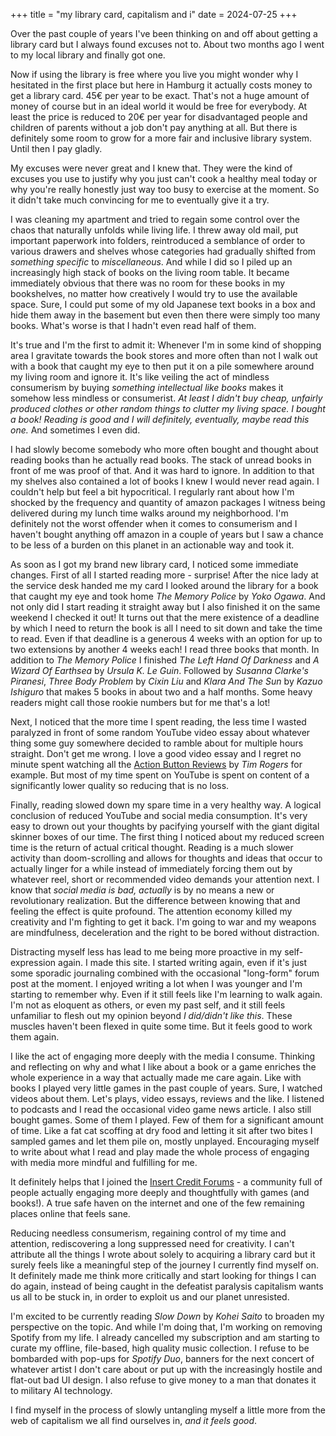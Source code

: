 +++
title = "my library card, capitalism and i"
date = 2024-07-25
+++

Over the past couple of years I've been thinking on and off about getting a library card but I always found excuses not to. About two months ago I went to my local library and finally got one.

Now if using the library is free where you live you might wonder why I hesitated in the first place but here in Hamburg it actually costs money to get a library card. 45€ per year to be exact. That's not a huge amount of money of course but in an ideal world it would be free for everybody. At least the price is reduced to 20€ per year for disadvantaged people and children of parents without a job don't pay anything at all. But there is definitely some room to grow for a more fair and inclusive library system. Until then I pay gladly.

My excuses were never great and I knew that. They were the kind of excuses you use to justify why you just can't cook a healthy meal today or why you're really honestly just way too busy to exercise at the moment. So it didn't take much convincing for me to eventually give it a try.

I was cleaning my apartment and tried to regain some control over the chaos that naturally unfolds while living life. I threw away old mail, put important paperwork into folders, reintroduced a semblance of order to various drawers and shelves whose categories had gradually shifted from _something specific_ to _miscellaneous_. And while I did so I piled up an increasingly high stack of books on the living room table. It became immediately obvious that there was no room for these books in my bookshelves, no matter how creatively I would try to use the available space. Sure, I could put some of my old Japanese text books in a box and hide them away in the basement but even then there were simply too many books. What's worse is that I hadn't even read half of them.

It's true and I'm the first to admit it: Whenever I'm in some kind of shopping area I gravitate towards the book stores and more often than not I walk out with a book that caught my eye to then put it on a pile somewhere around my living room and ignore it. It's like veiling the act of mindless consumerism by buying _something intellectual like books_ makes it somehow less mindless or consumerist. _At least I didn't buy cheap, unfairly produced clothes or other random things to clutter my living space. I bought a book! Reading is good and I will definitely, eventually, maybe read this one._ And sometimes I even did.

I had slowly become somebody who more often bought and thought about reading books than he actually read books. The stack of unread books in front of me was proof of that. And it was hard to ignore. In addition to that my shelves also contained a lot of books I knew I would never read again. I couldn't help but feel a bit hypocritical. I regularly rant about how I'm shocked by the frequency and quantity of amazon packages I witness being delivered during my lunch time walks around my neighborhood. I'm definitely not the worst offender when it comes to consumerism and I haven't bought anything off amazon in a couple of years but I saw a chance to be less of a burden on this planet in an actionable way and took it.

As soon as I got my brand new library card, I noticed some immediate changes. First of all I started reading more - surprise! After the nice lady at the service desk handed me my card I looked around the library for a book that caught my eye and took home _The Memory Police_ by _Yoko Ogawa_. And not only did I start reading it straight away but I also finished it on the same weekend I checked it out! It turns out that the mere existence of a deadline by which I need to return the book is all I need to sit down and take the time to read. Even if that deadline is a generous 4 weeks with an option for up to two extensions by another 4 weeks each! I read three books that month. In addition to _The Memory Police_ I finished _The Left Hand Of Darkness_ and _A Wizard Of Earthsea_ by _Ursula K. Le Guin_. Followed by _Susanna Clarke's Piranesi_, _Three Body Problem_ by _Cixin Liu_ and _Klara And The Sun_ by _Kazuo Ishiguro_ that makes 5 books in about two and a half months. Some heavy readers might call those rookie numbers but for me that's a lot!

Next, I noticed that the more time I spent reading, the less time I wasted paralyzed in front of some random YouTube video essay about whatever thing some guy somewhere decided to ramble about for multiple hours straight. Don't get me wrong. I love a good video essay and I regret no minute spent watching all the [Action Button Reviews](https://www.youtube.com/@ActionButton/videos) by _Tim Rogers_ for example. But most of my time spent on YouTube is spent on content of a significantly lower quality so reducing that is no loss.

Finally, reading slowed down my spare time in a very healthy way. A logical conclusion of reduced YouTube and social media consumption. It's very easy to drown out your thoughts by pacifying yourself with the giant digital skinner boxes of our time. The first thing I noticed about my reduced screen time is the return of actual critical thought. Reading is a much slower activity than doom-scrolling and allows for thoughts and ideas that occur to actually linger for a while instead of immediately forcing them out by whatever reel, short or recommended video demands your attention next. I know that _social media is bad, actually_ is by no means a new or revolutionary realization. But the difference between knowing that and feeling the effect is quite profound. The attention economy killed my creativity and I'm fighting to get it back. I'm going to war and my weapons are mindfulness, deceleration and the right to be bored without distraction.

Distracting myself less has lead to me being more proactive in my self-expression again. I made this site. I started writing again, even if it's just some sporadic journaling combined with the occasional "long-form" forum post at the moment. I enjoyed writing a lot when I was younger and I'm starting to remember why. Even if it still feels like I'm learning to walk again. I'm not as eloquent as others, or even my past self, and it still feels unfamiliar to flesh out my opinion beyond _I did/didn't like this_. These muscles haven't been flexed in quite some time. But it feels good to work them again.

I like the act of engaging more deeply with the media I consume. Thinking and reflecting on why and what I like about a book or a game enriches the whole experience in a way that actually made me care again. Like with books I played very little games in the past couple of years. Sure, I watched videos about them. Let's plays, video essays, reviews and the like. I listened to podcasts and I read the occasional video game news article. I also still bought games. Some of them I played. Few of them for a significant amount of time. Like a fat cat scoffing at dry food and letting it sit after two bites I sampled games and let them pile on, mostly unplayed. Encouraging myself to write about what I read and play made the whole process of engaging with media more mindful and fulfilling for me.

It definitely helps that I joined the [Insert Credit Forums](https://forums.insertcredit.com/) - a community full of people actually engaging more deeply and thoughtfully with games (and books!). A true safe haven on the internet and one of the few remaining places online that feels sane.

Reducing needless consumerism, regaining control of my time and attention, rediscovering a long suppressed need for creativity. I can't attribute all the things I wrote about solely to acquiring a library card but it surely feels like a meaningful step of the journey I currently find myself on. It definitely made me think more critically and start looking for things I can do again, instead of being caught in the defeatist paralysis capitalism wants us all to be stuck in, in order to exploit us and our planet unresisted.

I'm excited to be currently reading _Slow Down_ by _Kohei Saito_ to broaden my perspective on the topic. And while I'm doing that, I'm working on removing Spotify from my life. I already cancelled my subscription and am starting to curate my offline, file-based, high quality music collection. I refuse to be bombarded with pop-ups for _Spotify Duo_, banners for the next concert of whatever artist I don't care about or put up with the increasingly hostile and flat-out bad UI design. I also refuse to give money to a man that donates it to military AI technology.

I find myself in the process of slowly untangling myself a little more from the web of capitalism we all find ourselves in, _and it feels good_.
